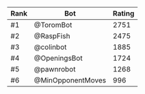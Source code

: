 Rank|Bot|Rating
---|---|---
#1|@ToromBot|2751
#2|@RaspFish|2475
#3|@colinbot|1885
#4|@OpeningsBot|1724
#5|@pawnrobot|1268
#6|@MinOpponentMoves|996
